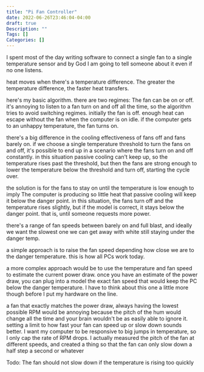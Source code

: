 ```yaml
---
title: "Pi Fan Controller"
date: 2022-06-26T23:46:04-04:00
draft: true
Description: ""
Tags: []
Categories: []
---
```


I spent most of the day writing software to connect a single fan to a single temperature sensor and by God I am going to tell someone about it even if no one listens.

heat moves when there's a temperature difference. The greater the temperature difference, the faster heat transfers.

here's my basic algorithm. there are two regimes: The fan can be on or off. it's annoying to listen to a fan turn on and off all the time, so the algorithm tries to avoid switching regimes. initially the fan is off. enough heat can escape without the fan when the computer is on idle. if the computer gets to an unhappy temperature, the fan turns on.

there's a big difference in the cooling effectiveness of fans off and fans barely on. if we choose a single temperature threshold to turn the fans on and off, it's possible to end up in a scenario where the fans turn on and off constantly. in this situation passive cooling can't keep up, so the temperature rises past the threshold, but then the fans are strong enough to lower the temperature below the threshold and turn off, starting the cycle over.

the solution is for the fans to stay on until the temperature is low enough to imply The computer is producing so little heat that passive cooling will keep it below the danger point. in this situation, the fans turn off and the temperature rises slightly, but if the model is correct, it stays below the danger point. that is, until someone requests more power.

there's a range of fan speeds between barely on and full blast, and ideally we want the slowest one we can get away with white still staying under the danger temp.

a simple approach is to raise the fan speed depending how close we are to the danger temperature. this is how all PCs work today.

a more complex approach would be to use the temperature and fan speed to estimate the current power draw. once you have an estimate of the power draw, you can plug into a model the exact fan speed that would keep the PC below the danger temperature. I have to think about this one a little more though before I put my hardware on the line.

a fan that exactly matches the power draw, always having the lowest possible RPM would be annoying because the pitch of the hum would change all the time and your brain wouldn't be as easily able to ignore it. setting a limit to how fast your fan can speed up or slow down sounds better. I want my computer to be responsive to big jumps in temperature, so I only cap the rate of RPM drops. I actually measured the pitch of the fan at different speeds, and created a thing so that the fan can only slow down a half step a second or whatever

Todo: The fan should not slow down if the temperature is rising too quickly


